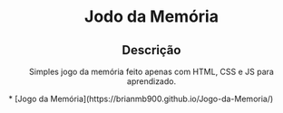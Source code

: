 <h1 align="center"> Jodo da Memória </h1>

<h2 align="center"> Descrição </h2>

<p align="center"> Simples jogo da memória feito apenas com HTML, CSS e JS para aprendizado. </p>
* [Jogo da Memória](https://brianmb900.github.io/Jogo-da-Memoria/)
